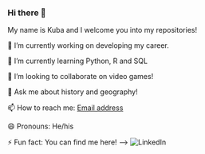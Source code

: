 ### Hi there 👋
My name is Kuba and I welcome you into my repositories!

🔭 I’m currently working on developing my career.

🌱 I’m currently learning Python, R and SQL

👯 I’m looking to collaborate on video games!

💬 Ask me about history and geography!

📫 How to reach me: [Email address](jakub.pawel.wisniewski@gmail.com)

😄 Pronouns: He/his

⚡ Fun fact: You can find me here! --> ![LinkedIn](https://linkedin.com/in/jakub-wisniewski-a89408188)
